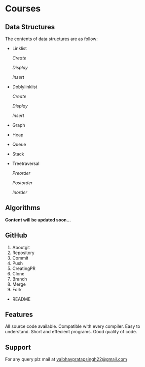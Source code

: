 # Courses


## Data Structures
The contents of data structures are as follow:

* Linklist

    *Create*

     *Display*

     *Insert*
* Doblylinklist

    *Create*

     *Display*

     *Insert*
* Graph
* Heap  
* Queue
* Stack
* Treetraversal

   *Preorder*

   *Postorder*

   *Inorder*

 ## Algorithms  
 **Content will be updated soon...**

 ## GitHub
1. Aboutgit
1. Repository
1. Commit
1. Push
1. CreatingPR
1. Clone
1. Branch
1. Merge
1. Fork
* README




## Features
All source code available.
Compatible with every compiler.
Easy to understand.
Short and effecient programs.
Good quality of code.

## Support
For any query plz mail at vaibhavpratapsingh22@gmail.com

